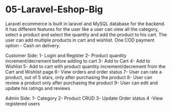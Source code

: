 # 05-Laravel-Eshop-Big
Laravel ecommerce is built in laravel and MySQL database for the backend. It has different features for the user like a user can view all the category, select a product and select the quantity and add the product to his cart. The user can add multiple products in cart and wishlist. One COD payment option - Cash on delivery.

Customer Side:
1- Login and Register
2- Product quantity increment/decrement before adding to cart
3- Add to Cart
4- Add to Wishlist 
5- Add to cart with product quantity increment/decrement from the Cart and Wishlist page
6- View orders and order status
7- User can rate a product, out of 5 stars, only after purchasing the product
8- User can review a product only after purchasing the product 
9- User can edit and update his ratings and reviews

Admin Side: 
1- Category 
2- Product CRUD
3- Update Order status
4 -View registered users
